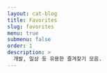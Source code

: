 ```yaml
---
layout: cat-blog
title: Favorites
slug: favorites
menu: true
submenu: false
order: 1
description: >
  개발, 일상 등 유용한 즐겨찾기 모음.
---
```

